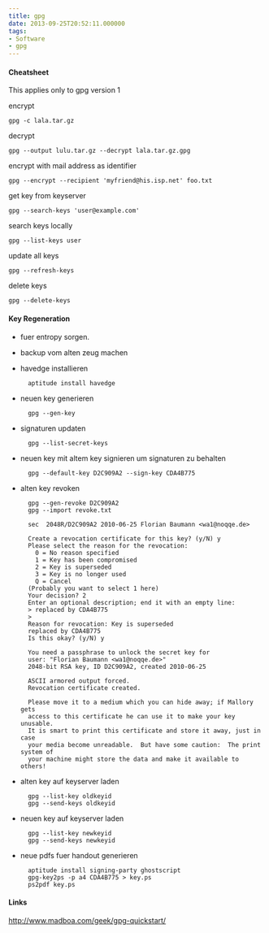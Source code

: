 ```yaml
---
title: gpg
date: 2013-09-25T20:52:11.000000
tags: 
- Software
- gpg
---
```



#### Cheatsheet

This applies only to gpg version 1

encrypt

    gpg -c lala.tar.gz

decrypt

    gpg --output lulu.tar.gz --decrypt lala.tar.gz.gpg

encrypt with mail address as identifier

    gpg --encrypt --recipient 'myfriend@his.isp.net' foo.txt

get key from keyserver

    gpg --search-keys 'user@example.com'

search keys locally

    gpg --list-keys user

update all keys

    gpg --refresh-keys

delete keys

    gpg --delete-keys

#### Key Regeneration

* fuer entropy sorgen.
* backup vom alten zeug machen
* havedge installieren

		aptitude install havedge

* neuen key generieren

		gpg --gen-key

* signaturen updaten

		gpg --list-secret-keys


* neuen key mit altem key signieren um signaturen zu behalten

		gpg --default-key D2C909A2 --sign-key CDA4B775

* alten key revoken

		gpg --gen-revoke D2C909A2
		gpg --import revoke.txt

		sec  2048R/D2C909A2 2010-06-25 Florian Baumann <wa1@noqqe.de>

		Create a revocation certificate for this key? (y/N) y
		Please select the reason for the revocation:
		  0 = No reason specified
		  1 = Key has been compromised
		  2 = Key is superseded
		  3 = Key is no longer used
		  Q = Cancel
		(Probably you want to select 1 here)
		Your decision? 2
		Enter an optional description; end it with an empty line:
		> replaced by CDA4B775
		>
		Reason for revocation: Key is superseded
		replaced by CDA4B775
		Is this okay? (y/N) y

		You need a passphrase to unlock the secret key for
		user: "Florian Baumann <wa1@noqqe.de>"
		2048-bit RSA key, ID D2C909A2, created 2010-06-25

		ASCII armored output forced.
		Revocation certificate created.

		Please move it to a medium which you can hide away; if Mallory gets
		access to this certificate he can use it to make your key unusable.
		It is smart to print this certificate and store it away, just in case
		your media become unreadable.  But have some caution:  The print system of
		your machine might store the data and make it available to others!


* alten key auf keyserver laden

		gpg --list-key oldkeyid
		gpg --send-keys oldkeyid

* neuen key auf keyserver laden

		gpg --list-key newkeyid
		gpg --send-keys newkeyid

* neue pdfs fuer handout generieren

		aptitude install signing-party ghostscript
		gpg-key2ps -p a4 CDA4B775 > key.ps
		ps2pdf key.ps

#### Links

http://www.madboa.com/geek/gpg-quickstart/
